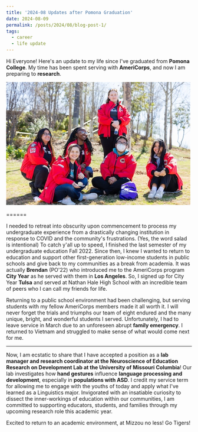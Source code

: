 ```yaml
---
title: '2024-08 Updates after Pomona Graduation'
date: 2024-08-09
permalink: /posts/2024/08/blog-post-1/
tags:
  - career
  - life update
---
```


Hi Everyone! Here's an update to my life since I've graduated from **Pomona College**. My time has been spent serving with **AmeriCorps**, and now I am preparing to **research**.

![Image from City Year](/images/City_Year_Promo_202403.jpg)

======

I needed to retreat into obscurity upon commencement to process my undergraduate experience from a drastically changing institution in response to COVID and the community's frustrations. (Yes, the word salad is intentional) To catch y'all up to speed, I finished the last semester of my undergraduate education Fall 2022. Since then, I knew I wanted to return to  education and support other first-generation low-income students in public schools and give back to my communities as a break from academia. It was actually **Brendan** (PO'22) who introduced me to the AmeriCorps program **City Year** as he served with them in **Los Angeles**. So, I signed up for City Year **Tulsa** and served at Nathan Hale High School with an incredible team of peers who I can call my friends for life.

Returning to a public school environment had been challenging, but serving students with my fellow AmeriCorps members made it all worth it. I will never forget the trials and triumphs our team of eight endured and the many unique, bright, and wonderful students I served. Unfortunately, I had to leave service in March due to an unforeseen abrupt **family emergency**. I returned to Vietnam and struggled to make sense of what would come next for me.

------

Now, I am ecstatic to share that I have accepted a position as a **lab manager and research coordinator at the Neuroscience of Education Research on Development Lab at the University of Missouri Columbia**! Our lab investigates how **hand gestures** influence **language processing and development**, especially in **populations with ASD**. I credit my service term for allowing me to engage with the youths of today and apply what I've learned as a Linguistics major. Invigorated with an insatiable curiosity to dissect the inner-workings of education within our communities, I am committed to supporting educators, students, and families through my upcoming research role this academic year. 

Excited to return to an academic environment, at Mizzou no less! Go Tigers!
